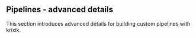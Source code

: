 ## Pipelines - advanced details

This section introduces advanced details for building custom pipelines with krixik.
